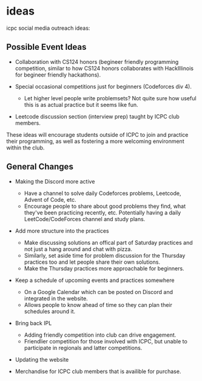 # ideas

icpc social media outreach ideas:

## Possible Event Ideas

- Collaboration with CS124 honors (begineer friendly programming competition, similar
to how CS124 honors collaborates with HackIllinois for begineer friendly
hackathons). 

- Special occasional competitions just for beginners (Codeforces div 4).
    - Let higher level people write problemsets? Not quite sure how useful this
      is as actual practice but it seems like fun.

- Leetcode discussion section (interview prep) taught by ICPC club members. 

These ideas will encourage students outside of ICPC to join and practice their
programming, as well as fostering a more welcoming environment within the club.

## General Changes

- Making the Discord more active
    - Have a channel to solve daily Codeforces problems, Leetcode, Advent of
    Code, etc. 
    - Encourage people to share about good problems they find, what they've been
    practicing recently, etc. Potentially having a daily LeetCode/CodeForces channel and study plans.

- Add more structure into the practices
    - Make discussing solutions an offical part of Saturday practices and not
    just a hang around and chat with pizza.
    - Similarly, set aside time for problem discussion for the Thursday
    practices too and let people share their own solutions. 
    - Make the Thursday practices more approachable for beginners. 

- Keep a schedule of upcoming events and practices somewhere
    - On a Google Calendar which can be posted on Discord and integrated in the website.
    - Allows people to know ahead of time so they can plan their schedules around it.

- Bring back IPL
    - Adding friendly competition into club can drive engagement.
    - Friendlier competition for those involved with ICPC, but unable to participate in regionals and latter competitions. 

- Updating the website
  
- Merchandise for ICPC club members that is availible for purchase.
